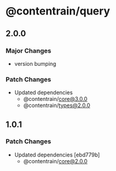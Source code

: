 # @contentrain/query

## 2.0.0

### Major Changes

- version bumping

### Patch Changes

- Updated dependencies
  - @contentrain/core@3.0.0
  - @contentrain/types@2.0.0

## 1.0.1

### Patch Changes

- Updated dependencies [ebd779b]
  - @contentrain/core@2.0.0
